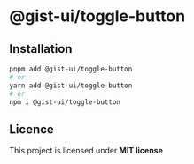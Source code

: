 # @gist-ui/toggle-button



## Installation

```bash
pnpm add @gist-ui/toggle-button
# or
yarn add @gist-ui/toggle-button
# or
npm i @gist-ui/toggle-button
```

## Licence

This project is licensed under **MIT license**